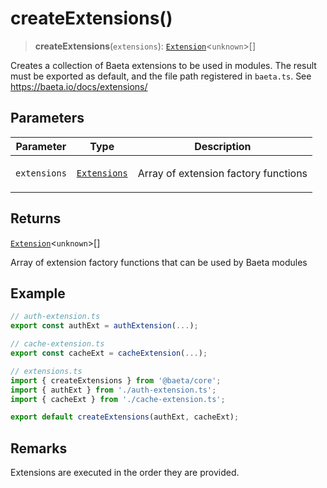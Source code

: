 # createExtensions()

> **createExtensions**(`extensions`): [`Extension`](../../sdk/classes/Extension.md)\<`unknown`\>[]

Creates a collection of Baeta extensions to be used in modules.
The result must be exported as default, and the file path registered in `baeta.ts`.
See https://baeta.io/docs/extensions/

## Parameters

<table>
<thead>
<tr>
<th>Parameter</th>
<th>Type</th>
<th>Description</th>
</tr>
</thead>
<tbody>
<tr>
<td>

`extensions`

</td>
<td>

[`Extensions`](../../sdk/namespaces/BaetaExtensions/interfaces/Extensions.md)

</td>
<td>

Array of extension factory functions

</td>
</tr>
</tbody>
</table>

## Returns

[`Extension`](../../sdk/classes/Extension.md)\<`unknown`\>[]

Array of extension factory functions that can be used by Baeta modules

## Example

```typescript
// auth-extension.ts
export const authExt = authExtension(...);

// cache-extension.ts
export const cacheExt = cacheExtension(...);

// extensions.ts
import { createExtensions } from '@baeta/core';
import { authExt } from './auth-extension.ts';
import { cacheExt } from './cache-extension.ts';

export default createExtensions(authExt, cacheExt);
```

## Remarks

Extensions are executed in the order they are provided.
